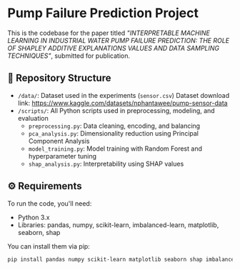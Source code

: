 # Pump Failure Prediction Project

This is the codebase for the paper titled *"INTERPRETABLE MACHINE LEARNING IN INDUSTRIAL WATER PUMP FAILURE PREDICTION: THE ROLE OF SHAPLEY ADDITIVE EXPLANATIONS VALUES AND DATA SAMPLING TECHNIQUES"*, submitted for publication.

## 📁 Repository Structure

- `/data/`: Dataset used in the experiments (`sensor.csv`) Dataset download link: https://www.kaggle.com/datasets/nphantawee/pump-sensor-data
- `/scripts/`: All Python scripts used in preprocessing, modeling, and evaluation
  - `preprocessing.py`: Data cleaning, encoding, and balancing
  - `pca_analysis.py`: Dimensionality reduction using Principal Component Analysis
  - `model_training.py`: Model training with Random Forest and hyperparameter tuning
  - `shap_analysis.py`: Interpretability using SHAP values

## ⚙️ Requirements

To run the code, you'll need:

- Python 3.x
- Libraries: pandas, numpy, scikit-learn, imbalanced-learn, matplotlib, seaborn, shap

You can install them via pip:

```bash
pip install pandas numpy scikit-learn matplotlib seaborn shap imbalanced-learn
